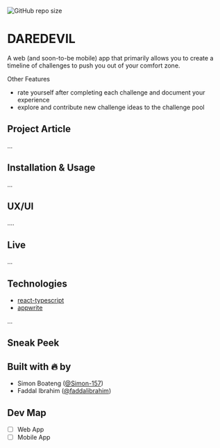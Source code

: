 ![GitHub repo size](https://img.shields.io/github/repo-size/faddalibrahim/freak-buzz)

# DAREDEVIL
A web (and soon-to-be mobile) app that primarily allows you to create a timeline of challenges to push you out of your comfort zone.

Other Features

- rate yourself after completing each challenge and document your experience
- explore and contribute new challenge ideas to the challenge pool

## Project Article

...

## Installation & Usage

...

## UX/UI

....

## Live

...

## Technologies

- [react-typescript](https://react.dev/)
- [appwrite](https://appwrite.io/)

...

## Sneak Peek

## Built with 🔥 by

- Simon Boateng ([@Simon-157](https://github.com/Simon-157))
- Faddal Ibrahim ([@faddalibrahim](https://github.com/faddalibrahim))

## Dev Map

- [ ] Web App
- [ ] Mobile App
